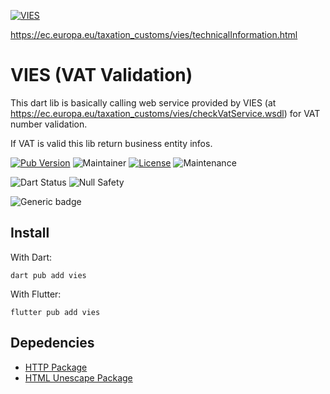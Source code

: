 [![VIES](https://ec.europa.eu/taxation_customs/vies/images/logo/logo_en.gif)](https://ec.europa.eu/taxation_customs/vies/technicalInformation.html)

https://ec.europa.eu/taxation_customs/vies/technicalInformation.html

# VIES (VAT Validation)
This dart lib is basically calling web service provided by VIES (at https://ec.europa.eu/taxation_customs/vies/checkVatService.wsdl) for VAT number validation.

If VAT is valid this lib return business entity infos.

[![Pub Version](https://img.shields.io/pub/v/vies?color=blue)](https://pub.dev/packages/vies)
![Maintainer](https://img.shields.io/badge/Maintainer-Raphael_Vrient-purple)
[![License](https://img.shields.io/badge/Licence-MIT-blue)](/LICENSE)
![Maintenance](https://img.shields.io/badge/Maintained-yes-success)

![Dart Status](https://img.shields.io/badge/Dart_CI-passing-success)
![Null Safety](https://img.shields.io/badge/Null_Safety-passing-success)

![Generic badge](https://img.shields.io/badge/Platforms-Android,_iOS,_MacOS,_Windows,_Linux,_Web-22375C.svg)

## Install
With Dart:
```
dart pub add vies
```
With Flutter:
```
flutter pub add vies
```

## Depedencies

- [HTTP Package](https://pub.dev/packages/http)
- [HTML Unescape Package](https://pub.dev/packages/html_unescape)

